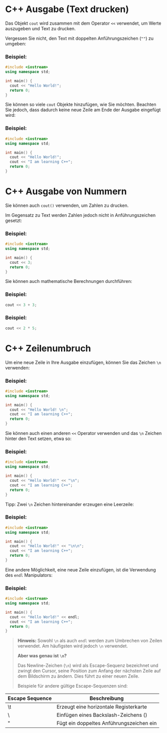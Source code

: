 # C++ Ausgabe (Text drucken)
Das Objekt `cout` wird zusammen mit dem Operator `<<` verwendet, um Werte auszugeben und Text zu drucken.

Vergessen Sie nicht, den Text mit doppelten Anführungszeichen (`""`) zu umgeben:
### Beispiel:
```cpp
#include <iostream>
using namespace std;

int main() {
  cout << "Hello World!";
  return 0;
} 
```

Sie können so viele `cout` Objekte hinzufügen, wie Sie möchten. Beachten Sie jedoch, dass dadurch keine neue Zeile am Ende der Ausgabe eingefügt wird:
### Beispiel:
```cpp
#include <iostream>
using namespace std;

int main() {
  cout << "Hello World!";
  cout << "I am learning C++";
  return 0;
} 
```

# C++ Ausgabe von Nummern
Sie können auch `cout()` verwenden, um Zahlen zu drucken.

Im Gegensatz zu Text werden Zahlen jedoch nicht in Anführungszeichen gesetzt:
### Beispiel:
```cpp
#include <iostream>
using namespace std;

int main() {
  cout << 3;
  return 0;
} 
```

Sie können auch mathematische Berechnungen durchführen:
### Beispiel:
```cpp
cout << 3 + 3; 
```
### Beispiel:
```cpp
cout << 2 * 5; 
```

# C++ Zeilenumbruch
Um eine neue Zeile in Ihre Ausgabe einzufügen, können Sie das Zeichen `\n` verwenden:
### Beispiel:
```cpp
#include <iostream>
using namespace std;

int main() {
  cout << "Hello World! \n";
  cout << "I am learning C++";
  return 0;
} 
```

Sie können auch einen anderen `<<` Operator verwenden und das `\n` Zeichen hinter den Text setzen, etwa so:
### Beispiel:
```cpp
#include <iostream>
using namespace std;

int main() {
  cout << "Hello World!" << "\n";
  cout << "I am learning C++";
  return 0;
} 
```

Tipp: Zwei `\n` Zeichen hintereinander erzeugen eine Leerzeile:
### Beispiel:
```cpp
#include <iostream>
using namespace std;

int main() {
  cout << "Hello World!" << "\n\n";
  cout << "I am learning C++";
  return 0;
} 
```

Eine andere Möglichkeit, eine neue Zeile einzufügen, ist die Verwendung des `endl` Manipulators:
### Beispiel:
```cpp
#include <iostream>
using namespace std;

int main() {
  cout << "Hello World!" << endl;
  cout << "I am learning C++";
  return 0;
} 
```

> **Hinweis:** Sowohl `\n` als auch `endl` werden zum Umbrechen von Zeilen verwendet. Am häufigsten wird jedoch `\n` verwendet.
>
> **Aber was genau ist `\n`?**
>
> Das Newline-Zeichen (`\n`) wird als Escape-Sequenz bezeichnet und zwingt den Cursor, seine Position zum Anfang der nächsten Zeile auf dem Bildschirm zu ändern. Dies führt zu einer neuen Zeile.
>
> Beispiele für andere gültige Escape-Sequenzen sind:


| Escape Sequence | Beschreibung | 
|-------------|---------------|
| \t | Erzeugt eine horizontale Registerkarte | 
| \\ | Einfügen eines Backslash-Zeichens (\) | 
| \" | Fügt ein doppeltes Anführungszeichen ein | 

